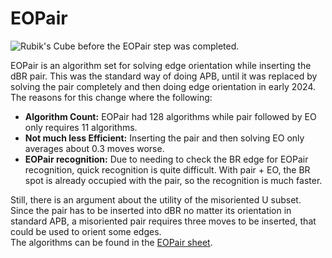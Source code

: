 # EOPair
<image class="right" alt="Rubik's Cube before the EOPair step was completed." src="/images/variations/eopair/eopair.png">

EOPair is an algorithm set for solving edge orientation while inserting the dBR pair. This was the standard way of doing APB, until it was replaced by solving the pair completely and then doing edge orientation in early 2024. The reasons for this change where the following:
- **Algorithm Count:** EOPair had 128 algorithms while pair followed by EO only requires 11 algorithms.
- **Not much less Efficient:** Inserting the pair and then solving EO only averages about 0.3 moves worse.
- **EOPair recognition:** Due to needing to check the BR edge for EOPair recognition, quick recognition is quite difficult. With pair + EO, the BR spot is already occupied with the pair, so the recognition is much faster.

Still, there is an argument about the utility of the misoriented U subset. Since the pair has to be inserted into dBR no matter its orientation in standard APB, a misoriented pair requires three moves to be inserted, that could be used to orient some edges.<br>
The algorithms can be found in the [EOPair sheet](https://docs.google.com/spreadsheets/d/1Hs9ikHz-4cfbqBfqvuvE8X9sjCb4Jtm482ZvsFQA2rY/).